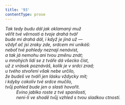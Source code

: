 ```yaml
---
title: '93'
contentType: prose
---
```


_Tak tedy budu dál jak oklamaný muž  
věřit tvé věrnosti a tvoje drahá tvář  
bude mi drahá dál, i když je jiná už —  
vždyť ač jsi zraky zde, srdcem mi unikáš:  
neboť tvé pohledy neznají nenávist,  
a tak já nemohu ani tvou změnu znát;  
u mnohých lidí se z tváře dá všecko číst,  
už z vrásek poznáváš, kolik je v srdci zrad;  
u tvého stvoření však nebe určilo,  
že budeš ve tváři jen lásku vždycky mít;  
i kdyby cokoliv tvé srdce mučilo,  
tvůj pohled bude jen o slasti hovořit.  
         Evino jablko roste z tvé spanilosti,  
         není-li ve shodě tvůj vzhled s tvou sladkou ctností._
